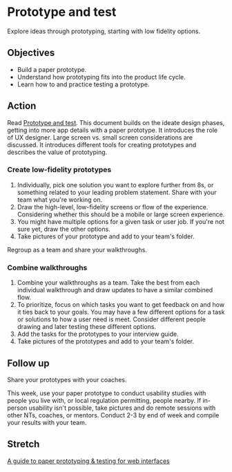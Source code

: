 # Prototype and test

Explore ideas through prototyping, starting with low fidelity options.

## Objectives

* Build a paper prototype.
* Understand how prototyping fits into the product life cycle.
* Learn how to and practice testing a prototype.

## Action

Read [Prototype and test](https://github.com/tnt-summer-academy/Curriculum-2023/blob/main/Reference/Product%20decks/2.1%20-%20Prototype%20and%20test.pdf). This document builds on the ideate design phases, getting into more app details with a paper prototype. It introduces the role of UX designer. Large screen vs. small screen considerations are discussed. It introduces different tools for creating prototypes and describes the value of prototyping.

### Create low-fidelity prototypes

1. Individually, pick one solution you want to explore further from  8s, or something related to your leading problem statement. Share with your team what you're working on.
2. Draw the high-level, low-fidelity screens or flow of the experience. Considering whether this should be a mobile or large screen experience.
3. You might have multiple options for a given task or user job. If you're not sure yet, draw the other options.
4. Take pictures of your prototype and add to your team's folder.

Regroup as a team and share your walkthroughs.

### Combine walkthroughs

1. Combine your walkthroughs as a team. Take the best from each individual walkthrough and draw updates to have a similar combined flow.
2. To prioritize, focus on which tasks you want to get feedback on and how it ties back to your goals. You may have a few different options for a task or solutions to how a user need is meet. Consider different people drawing and later testing these different options.
3. Add the tasks for the prototypes to your interview guide.
4. Take pictures of the prototypes and add to your team's folder.

## Follow up

Share your prototypes with your coaches.

This week, use your paper prototype to conduct usability studies with people you live with, or local regulation permitting, people nearby. If in-person usability isn't possible, take pictures and do remote sessions with other NTs, coaches, or mentors. Conduct 2-3 by end of week and compile your results with your team.

## Stretch

[A guide to paper prototyping & testing for web interfaces](https://medium.com/digital-experience-design/a-guide-to-paper-prototyping-testing-for-web-interfaces-49e542ba765f)
